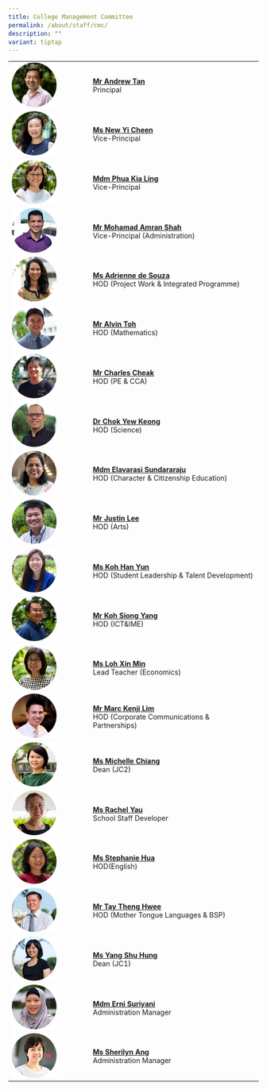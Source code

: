 ```yaml
---
title: College Management Committee
permalink: /about/staff/cmc/
description: ""
variant: tiptap
---
```

<table style="minWidth: 50px">
<colgroup>
<col>
<col>
</colgroup>
<tbody>
<tr>
<td rowspan="1" colspan="1">
<div class="isomer-image-wrapper">
<img style="width: 60%;" height="auto" width="100%" src="/images/Staff/SL-Andrew-Tan_s.jpg">
</div>
</td>
<td rowspan="1" colspan="1">
<p><strong><a href="/about/staff/cmc/mr-andrew-tan/" rel="noopener noreferrer nofollow" target="_blank">Mr Andrew Tan</a> </strong>
<br>Principal</p>
</td>
</tr>
<tr>
<td rowspan="1" colspan="1"><a class="isomer-image-wrapper" href="mailto:new.yi.cheen@ejc.edu.sg"><img style="width: 60%;" height="auto" width="100%" src="/images/Staff/SL_New_Yi_Cheen.jpg"></a>
</td>
<td rowspan="1" colspan="1">
<p><strong><a href="mailto:new.yi.cheen@ejc.edu.sg" rel="noopener noreferrer nofollow" target="_blank">Ms New Yi Cheen</a> </strong>
<br>Vice-Principal</p>
</td>
</tr>
<tr>
<td rowspan="1" colspan="1">
<div class="isomer-image-wrapper">
<img style="width: 60%;" height="auto" width="100%" src="/images/Staff/SL_Phua_Kia_Ling.jpg">
</div>
</td>
<td rowspan="1" colspan="1">
<p><strong><a href="/about/staff/cmc/mdm-phua-kia-ling/" rel="noopener noreferrer nofollow" target="_blank">Mdm Phua Kia Ling</a> </strong>
<br>Vice-Principal</p>
</td>
</tr>
<tr>
<td rowspan="1" colspan="1">
<div class="isomer-image-wrapper">
<img style="width: 60%;" height="auto" width="100%" src="/images/Staff/SL-Md-Amran-Shah_s.jpg">
</div>
</td>
<td rowspan="1" colspan="1">
<p><strong><a href="/about/staff/cmc/mr-mohamad-amran-shah/" rel="noopener noreferrer nofollow" target="_blank">Mr Mohamad Amran Shah</a></strong> 
<br>Vice-Principal (Administration)</p>
</td>
</tr>
<tr>
<td rowspan="1" colspan="1"><a class="isomer-image-wrapper" href="mailto:adrienne.de.souza@ejc.edu.sg"><img style="width: 60%;" height="auto" width="100%" src="/images/Staff/PW-Adrienne-de-Souza_s.jpg"></a>
</td>
<td rowspan="1" colspan="1">
<p><strong><a href="mailto:adrienne.de.souza@ejc.edu.sg" rel="noopener noreferrer nofollow" target="_blank">Ms Adrienne de Souza</a> </strong>
<br>HOD (Project Work &amp; Integrated&nbsp;Programme)</p>
</td>
</tr>
<tr>
<td rowspan="1" colspan="1"><a class="isomer-image-wrapper" href="mailto:alvin.toh@ejc.edu.sg"><img style="width: 60%;" height="auto" width="100%" src="/images/Staff/HOD-Alvin-Toh_s.jpg"></a>
</td>
<td rowspan="1" colspan="1">
<p><strong><a href="mailto:alvin.toh@ejc.edu.sg" rel="noopener noreferrer nofollow" target="_blank">Mr Alvin Toh</a> </strong>
<br>HOD (Mathematics)</p>
</td>
</tr>
<tr>
<td rowspan="1" colspan="1"><a class="isomer-image-wrapper" href="mailto:charles.cheak@ejc.edu.sg"><img style="width: 60%;" height="auto" width="100%" src="/images/Staff/pe-charles-cheak_s.jpg"></a>
</td>
<td rowspan="1" colspan="1">
<p><strong><a href="mailto:charles.cheak@ejc.edu.sg" rel="noopener noreferrer nofollow" target="_blank">Mr Charles Cheak</a> </strong>
<br>HOD (PE &amp; CCA)</p>
</td>
</tr>
<tr>
<td rowspan="1" colspan="1"><a class="isomer-image-wrapper" href="mailto:chok.yew.keong@ejc.edu.sg"><img style="width: 60%;" height="auto" width="100%" src="/images/Staff/Sci-Chok-Yew-Keong_s.jpg"></a>
</td>
<td rowspan="1" colspan="1">
<p><strong><a href="mailto:chok.yew.keong@ejc.edu.sg" rel="noopener noreferrer nofollow" target="_blank">Dr Chok Yew Keong</a></strong> 
<br>HOD (Science)</p>
</td>
</tr>
<tr>
<td rowspan="1" colspan="1"><a class="isomer-image-wrapper" href="mailto:elavarasi.sundararaju@ejc.edu.sg"><img style="width: 60%;" height="auto" width="100%" src="/images/Staff/mtl-elavarasi_s.jpg"></a>
</td>
<td rowspan="1" colspan="1">
<p><strong><a href="mailto:elavarasi.sundararaju@ejc.edu.sg" rel="noopener noreferrer nofollow" target="_blank">Mdm Elavarasi Sundararaju</a></strong> 
<br>HOD (Character &amp; Citizenship Education)</p>
</td>
</tr>
<tr>
<td rowspan="1" colspan="1"><a class="isomer-image-wrapper" href="mailto:justin.lee@ejc.edu.sg"><img style="width: 60%;" height="auto" width="100%" src="/images/Staff/Arts_JustinLee_s.jpg"></a>
</td>
<td rowspan="1" colspan="1">
<p><strong><a href="mailto:justin.lee@ejc.edu.sg" rel="noopener noreferrer nofollow" target="_blank">Mr Justin Lee</a></strong> 
<br>HOD (Arts)</p>
</td>
</tr>
<tr>
<td rowspan="1" colspan="1"><a class="isomer-image-wrapper" href="mailto:koh.han.yun@ejc.edu.sg"><img style="width: 60%;" height="auto" width="100%" src="/images/Staff/Econs_KohHanYun_s.jpg"></a>
</td>
<td rowspan="1" colspan="1">
<p><strong><a href="mailto:koh.han.yun@ejc.edu.sg" rel="noopener noreferrer nofollow" target="_blank">Ms Koh Han Yun</a></strong> 
<br>HOD (Student Leadership &amp; Talent Development)</p>
</td>
</tr>
<tr>
<td rowspan="1" colspan="1"><a class="isomer-image-wrapper" href="mailto:koh.siong.yang@ejc.edu.sg"><img style="width: 60%;" height="auto" width="100%" src="/images/Staff/Sci-Koh-Siong-Yang_s.jpg"></a>
</td>
<td rowspan="1" colspan="1">
<p><strong><a href="mailto:koh.siong.yang@ejc.edu.sg" rel="noopener noreferrer nofollow" target="_blank">Mr Koh Siong Yang</a></strong> 
<br>HOD (ICT&amp;IME)</p>
</td>
</tr>
<tr>
<td rowspan="1" colspan="1"><a class="isomer-image-wrapper" href="mailto:loh.xin.min@ejc.edu.sg"><img style="width: 60%;" height="auto" width="100%" src="/images/Staff/Econs-Loh-Xin-Min_s.jpg"></a>
</td>
<td rowspan="1" colspan="1">
<p><strong><a href="mailto:loh.xin.min@ejc.edu.sg" rel="noopener noreferrer nofollow" target="_blank">Ms Loh Xin Min</a></strong> 
<br>Lead Teacher (Economics)</p>
</td>
</tr>
<tr>
<td rowspan="1" colspan="1"><a class="isomer-image-wrapper" href="mailto:marc.kenji.lim@ejc.edu.sg"><img style="width: 60%;" height="auto" width="100%" src="/images/Staff/HOD-Marc-Kenji-Lim_s.jpg"></a>
</td>
<td rowspan="1" colspan="1">
<p><strong><a href="mailto:marc.kenji.lim@ejc.edu.sg" rel="noopener noreferrer nofollow" target="_blank">Mr Marc Kenji Lim</a></strong> 
<br>HOD (Corporate Communications &amp; Partnerships)</p>
</td>
</tr>
<tr>
<td rowspan="1" colspan="1"><a class="isomer-image-wrapper" href="mailto:michelle.chiang@ejc.edu.sg"><img style="width: 60%;" height="auto" width="100%" src="/images/Staff/Econs-Michelle-Chiang_s.jpg"></a>
</td>
<td rowspan="1" colspan="1">
<p><strong><a href="mailto:michelle.chiang@ejc.edu.sg" rel="noopener noreferrer nofollow" target="_blank">Ms Michelle Chiang</a></strong> 
<br>Dean (JC2)</p>
</td>
</tr>
<tr>
<td rowspan="1" colspan="1"><a class="isomer-image-wrapper" href="mailto:rachel.yau@ejc.edu.sg"><img style="width: 60%;" height="auto" width="100%" src="/images/Staff/Sci-Rachel-Yau_s.jpg"></a>
</td>
<td rowspan="1" colspan="1">
<p><strong><a href="mailto:rachel.yau@ejc.edu.sg" rel="noopener noreferrer nofollow" target="_blank">Ms Rachel Yau</a></strong> 
<br>School Staff Developer</p>
</td>
</tr>
<tr>
<td rowspan="1" colspan="1"><a class="isomer-image-wrapper" href="mailto:stephanie.hua@ejc.edu.sg"><img style="width: 60%;" height="auto" width="100%" src="/images/Staff/EL-Stephanie-Hua_s.jpg"></a>
</td>
<td rowspan="1" colspan="1">
<p><strong><a href="mailto:stephanie.hua@ejc.edu.sg" rel="noopener noreferrer nofollow" target="_blank">Ms Stephanie Hua</a></strong> 
<br>HOD(English)</p>
</td>
</tr>
<tr>
<td rowspan="1" colspan="1"><a class="isomer-image-wrapper" href="mailto:tay.theng.hwee@ejc.edu.sg"><img style="width: 60%;" height="auto" width="100%" src="/images/Staff/HOD-Tay-Theng-Hwee_s2.jpg"></a>
</td>
<td rowspan="1" colspan="1">
<p><strong><a href="mailto:tay.theng.hwee@ejc.edu.sg" rel="noopener noreferrer nofollow" target="_blank">Mr Tay Theng Hwee</a></strong> 
<br>HOD (Mother Tongue Languages &amp; BSP)</p>
</td>
</tr>
<tr>
<td rowspan="1" colspan="1">
<div class="isomer-image-wrapper">
<img style="width: 60%;" height="auto" width="100%" src="/images/Staff/MTL-Yang-Shu-Hung_s.jpg">
</div>
</td>
<td rowspan="1" colspan="1">
<p><strong><a href="/about/staff/mtl/ms-yang-shu-hung/" rel="noopener noreferrer nofollow" target="_blank">Ms Yang Shu Hung</a></strong> 
<br>Dean (JC1)</p>
</td>
</tr>
<tr>
<td rowspan="1" colspan="1"><a class="isomer-image-wrapper" href="mailto:erni.suriyani@ejc.edu.sg"><img style="width: 60%;" height="auto" width="100%" src="/images/Staff/cmc-erni-suriyani_s.jpg"></a>
</td>
<td rowspan="1" colspan="1">
<p><strong><a href="mailto:erni.suriyani@ejc.edu.sg" rel="noopener noreferrer nofollow" target="_blank">Mdm Erni Suriyani</a></strong> 
<br>Administration Manager</p>
</td>
</tr>
<tr>
<td rowspan="1" colspan="1"><a class="isomer-image-wrapper" href="mailto:sherilyn.ang@ejc.edu.sg"><img style="width: 60%;" height="auto" width="100%" src="/images/Staff/EAS-SherilynAng_s.jpg"></a>
</td>
<td rowspan="1" colspan="1">
<p><strong><a href="mailto:sherilyn.ang@ejc.edu.sg" rel="noopener noreferrer nofollow" target="_blank">Ms Sherilyn Ang</a></strong> 
<br>Administration Manager</p>
</td>
</tr>
</tbody>
</table>
<p></p>